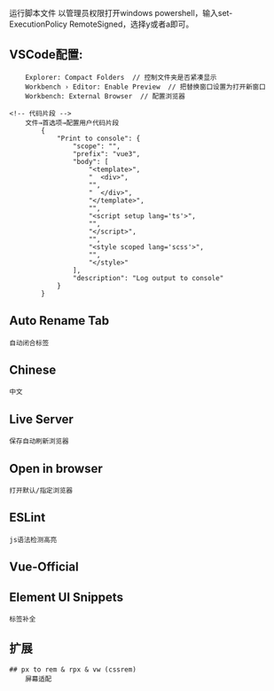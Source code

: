 运行脚本文件
        以管理员权限打开windows powershell，输入set-ExecutionPolicy RemoteSigned，选择y或者a即可。

## VSCode配置:
        Explorer: Compact Folders  // 控制文件夹是否紧凑显示
        Workbench › Editor: Enable Preview  // 把替换窗口设置为打开新窗口
        Workbench: External Browser  // 配置浏览器

    <!-- 代码片段 -->
        文件→首选项→配置用户代码片段
            {
                "Print to console": {
                    "scope": "",
                    "prefix": "vue3",
                    "body": [
                        "<template>",
                        "  <div>",
                        "",
                        "  </div>",
                        "</template>",
                        "",
                        "<script setup lang='ts'>",
                        "",
                        "</script>",
                        "",
                        "<style scoped lang='scss'>",
                        "",
                        "</style>"
                    ],
                    "description": "Log output to console"
                }
            }

<!-- 基本配置 -->
## Auto Rename Tab
    自动闭合标签

## Chinese
    中文

## Live Server
    保存自动刷新浏览器

## Open in browser
    打开默认/指定浏览器

## ESLint
    js语法检测高亮

<!-- Vue -->
## Vue-Official

## Element UI Snippets
    标签补全

<!-- 扩展 -->
## 扩展
    ## px to rem & rpx & vw (cssrem)
        屏幕适配
